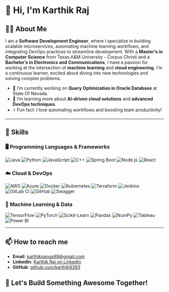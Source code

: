 <!--
**karthik9393/karthik9393** is a ✨ _special_ ✨ repository because its `README.md` (this file) appears on your GitHub profile.

Here are some ideas to get you started:

- 🔭 I’m currently working on ...
- 🌱 I’m currently learning ...
- 👯 I’m looking to collaborate on ...
- 🤔 I’m looking for help with ...
- 💬 Ask me about ...
- 📫 How to reach me: ...
- 😄 Pronouns: ...
- ⚡ Fun fact: ...
-->
# 👋 Hi, I'm Karthik Raj

## 🧑‍💻 About Me

I am a **Software Development Engineer**, where I specialize in building scalable microservices, automating machine learning workflows, and integrating DevOps practices to streamline development. With a **Master’s in Computer Science** from Texas A&M University - Corpus Christi and a **Bachelor’s in Electronics and Communications**, I have a passion for working at the intersection of **machine learning** and **cloud engineering**. I’m a continuous learner, excited about diving into new technologies and solving complex problems.

- 🔭 I’m currently working on **Query Optimization in Oracle Database** at State Of Nevada.
- 🌱 I’m learning more about **AI-driven cloud solutions** and **advanced DevOps techniques**.
- ⚡ Fun fact: I love automating workflows and boosting team productivity!

---


## 🚀 Skills

### 🖥️ Programming Languages & Frameworks
![Java](https://img.shields.io/badge/Java-ED8B00?style=flat-square&logo=java&logoColor=white)
![Python](https://img.shields.io/badge/Python-3670A0?style=flat-square&logo=python&logoColor=ffdd54)
![JavaScript](https://img.shields.io/badge/JavaScript-323330?style=flat-square&logo=javascript&logoColor=F7DF1E)
![C++](https://img.shields.io/badge/C%2B%2B-00599C?style=flat-square&logo=c%2B%2B&logoColor=white)
![Spring Boot](https://img.shields.io/badge/Spring_Boot-6DB33F?style=flat-square&logo=spring-boot&logoColor=white)
![Node.js](https://img.shields.io/badge/Node.js-43853D?style=flat-square&logo=node.js&logoColor=white)
![React](https://img.shields.io/badge/React-20232A?style=flat-square&logo=react&logoColor=61DAFB)

### ☁️ Cloud & DevOps
![AWS](https://img.shields.io/badge/AWS-232F3E?style=flat-square&logo=amazon-aws&logoColor=white)
![Azure](https://img.shields.io/badge/Microsoft_Azure-0078D4?style=flat-square&logo=microsoft-azure&logoColor=white)
![Docker](https://img.shields.io/badge/Docker-2496ED?style=flat-square&logo=docker&logoColor=white)
![Kubernetes](https://img.shields.io/badge/Kubernetes-326CE5?style=flat-square&logo=kubernetes&logoColor=white)
![Terraform](https://img.shields.io/badge/Terraform-623CE4?style=flat-square&logo=terraform&logoColor=white)
![Jenkins](https://img.shields.io/badge/Jenkins-D24939?style=flat-square&logo=jenkins&logoColor=white)
![GitLab CI](https://img.shields.io/badge/GitLab%20CI-FC6D26?style=flat-square&logo=gitlab&logoColor=white)
![GitHub](https://img.shields.io/badge/GitHub-100000?style=flat-square&logo=github&logoColor=white)
![Swagger](https://img.shields.io/badge/Swagger-85EA2D?style=flat-square&logo=swagger&logoColor=black)

### 🧠 Machine Learning & Data
![TensorFlow](https://img.shields.io/badge/TensorFlow-FF6F00?style=flat-square&logo=tensorflow&logoColor=white)
![PyTorch](https://img.shields.io/badge/PyTorch-EE4C2C?style=flat-square&logo=pytorch&logoColor=white)
![Scikit-Learn](https://img.shields.io/badge/Scikit--Learn-F7931E?style=flat-square&logo=scikit-learn&logoColor=white)
![Pandas](https://img.shields.io/badge/Pandas-150458?style=flat-square&logo=pandas&logoColor=white)
![NumPy](https://img.shields.io/badge/NumPy-013243?style=flat-square&logo=numpy&logoColor=white)
![Tableau](https://img.shields.io/badge/Tableau-E97627?style=flat-square&logo=tableau&logoColor=white)
![Power BI](https://img.shields.io/badge/Power_BI-F2C811?style=flat-square&logo=power-bi&logoColor=black)

---

## 📫 How to reach me
- **Email**: karthiksanga99@gmail.com
- **LinkedIn**: [Karthik Raj on LinkedIn](https://www.linkedin.com/in/karthik-raj99)
- **GitHub**: [github.com/karthik9393](https://github.com/karthik9393)

## 🔧 Let's Build Something Awesome Together!

